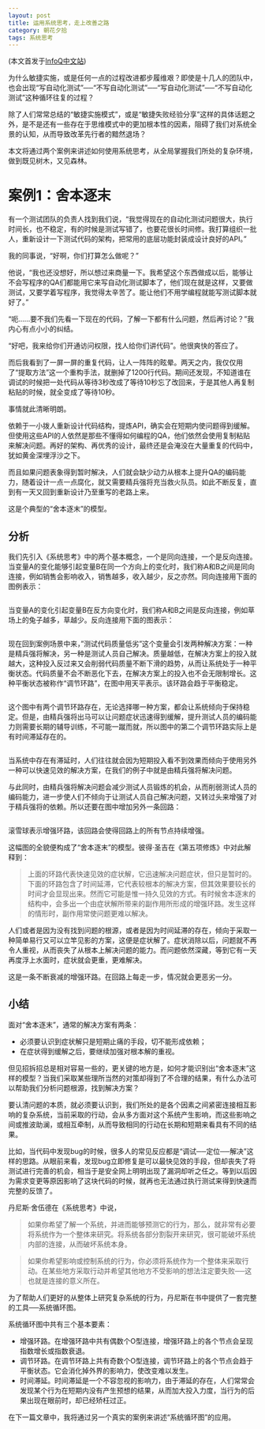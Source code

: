 ```yaml
---
layout: post
title: 运用系统思考，走上改善之路
category: 朝花夕拾
tags: 系统思考
---
```


(本文首发于[InfoQ中文站](http://www.infoq.com/cn/articles/lj-system-thinking-improvement-road))

为什么敏捷实施，或是任何一点的过程改进都步履维艰？即使是十几人的团队中，也会出现“写自动化测试”──“不写自动化测试”──“写自动化测试”──“不写自动化测试”这种循环往复的过程？

除了人们常常总结的“敏捷实施模式”，或是“敏捷失败经验分享”这样的具体话题之外，是不是还有一些存在于思维模式中的更加根本性的因素，阻碍了我们对系统全景的认知，从而导致改革先行者的黯然退场？

本文将通过两个案例来讲述如何使用系统思考，从全局掌握我们所处的复杂环境，做到既见树木，又见森林。

# 案例1：舍本逐末 #

有一个测试团队的负责人找到我们说，“我觉得现在的自动化测试问题很大，执行时间长，也不稳定，有的时候是测试写错了，也要花很长时间修。我打算组织一批人，重新设计一下测试代码的架构，把常用的底层功能封装成设计良好的API。”

我的同事说，“好啊，你们打算怎么做呢？”

他说，“我也还没想好，所以想过来商量一下。我希望这个东西做成以后，能够让不会写程序的QA们都能用它来写自动化测试脚本了，他们现在就是这样，又要做测试，又要学着写程序，我觉得太辛苦了。能让他们不用学编程就能写测试脚本就好了。”

“呃……要不我们先看一下现在的代码，了解一下都有什么问题，然后再讨论？”我内心有点小小的纠结。

“好吧，我来给你们开通访问权限，找人给你们讲代码”。他很爽快的答应了。

而后我看到了一屏一屏的重复代码，让人一阵阵的眩晕。两天之内，我仅仅用了“提取方法”这一个重构手法，就删掉了1200行代码。期间还发现，不知道谁在调试的时候把一处代码从等待3秒改成了等待10秒忘了改回来，于是其他人再复制粘贴的时候，就全变成了等待10秒。

事情就此清晰明朗。

依赖于一小拨人重新设计代码结构，提炼API，确实会在短期内使问题得到缓解。但使用这些API的人依然是那些不懂得如何编程的QA，他们依然会使用复制粘贴来解决问题。再好的架构、再优秀的设计，最终还是会淹没在大量重复的代码中，犹如黄金深埋浮沙之下。

而且如果问题表象得到暂时解决，人们就会缺少动力从根本上提升QA的编码能力，随着设计一点一点腐化，就又需要精兵强将充当救火队员。如此不断反复，直到有一天又回到重新设计乃至重写的老路上来。

这是个典型的“舍本逐末”的模型。

## 分析 ##

我们先引入《系统思考》中的两个基本概念，一个是同向连接，一个是反向连接。当变量A的变化能够引起变量B在同一个方向上的变化时，我们称A和B之间是同向连接，例如销售会影响收入，销售越多，收入越少，反之亦然。同向连接用下面的图例表示：

<img src="http://xiaodao.github.io/assets/images/s_connection.png" alt="">

当变量A的变化引起变量B在反方向变化时，我们称A和B之间是反向连接，例如草场上的兔子越多，草越少。反向连接用下面的图表示：

<img src="http://xiaodao.github.io/assets/images/o_connection.png" alt="">

现在回到案例场景中来，”测试代码质量低劣”这个变量会引发两种解决方案：一种是精兵强将解决，另一种是测试人员自己解决。质量越低，在解决方案上的投入就越大，这种投入反过来又会削弱代码质量不断下滑的趋势，从而让系统处于一种平衡状态。代码质量不会不断恶化下去，在解决方案上的投入也不会无限制增长。这种平衡状态被称作“调节环路”，在图中用天平表示。该环路会趋于平衡稳定。

<img src="http://xiaodao.github.io/assets/images/system_thinking_balancing_loop_basic.jpg" alt="">

这个图中有两个调节环路存在，无论选择哪一种方案，都会让系统倾向于保持稳定。但是，由精兵强将出马可以让问题症状迅速得到缓解，提升测试人员的编码能力则需要长期的辅导训练，不可能一蹴而就，所以图中的第二个调节环路实际上是有时间滞延存在的。

<img src="http://xiaodao.github.io/assets/images/system_thinking_balancing_loop_delay.jpg" alt="">

当系统中存在有滞延时，人们往往就会因为短期投入看不到效果而倾向于使用另外一种可以快速见效的解决方案，在我们的例子中就是由精兵强将解决问题。

与此同时，由精兵强将解决问题会减少测试人员锻炼的机会，从而削弱测试人员的编码能力，进一步使人们不倾向于让测试人员自己解决问题，又转过头来增强了对于精兵强将的依赖。所以还要在图中增加另外一条回路：

<img src="http://xiaodao.github.io/assets/images/system_thinking_shifting_the_burden.jpg" alt="">

滚雪球表示增强环路，该回路会使得回路上的所有节点持续增强。

这幅图的全貌便构成了“舍本逐末”的模型。彼得·圣吉在《第五项修炼》中对此解释到：

>上面的环路代表快速见效的症状解，它迅速解决问题症状，但只是暂时的。下面的环路包含了时间延滞，它代表较根本的解决方案，但其效果要较长的时间才会显现出来。然而它可能是惟一持久见效的方式。有时候舍本逐末的结构中，会多出一个由症状解所带来的副作用所形成的增强环路。发生这样的情形时，副作用常使问题更难以解决。

人们或者是因为没有找到问题的根源，或者是因为时间延滞的存在，倾向于采取一种简单易行又可以立竿见影的方案，这便是症状解了。症状消除以后，问题就不再令人重视，从而丧失了从根本上解决问题的能力。而问题依然深藏，等到它有一天再度浮上水面时，症状就会更重，更难解决。

这是一条不断衰减的增强环路。在回路上每走一步，情况就会更恶劣一分。

## 小结 ##

面对“舍本逐末”，通常的解决方案有两条：

* 必须要认识到症状解只是短期止痛的手段，切不能形成依赖；
* 在症状得到缓解之后，要继续加强对根本解的重视。

但见招拆招总是相对容易一些的，更关键的地方是，如何才能识别出“舍本逐末”这样的模型？当我们采取某些理所当然的对策却得到了不合理的结果，有什么办法可以帮助我们分析问题根源，找到解决方案？

要认清问题的本质，就必须要认识到，我们所处的是各个因素之间紧密连接相互影响的复杂系统，当前采取的行动，会从多方面对这个系统产生影响，而这些影响之间或推波助澜，或相互牵制，从而导致相同的行动在长期和短期来看具有不同的结果。

比如，当代码中发现bug的时候，很多人的常见反应都是“调试──定位──解决”这样的思路。从眼前来看，发现bug立即修复是可以最快见效的手段，但却丧失了将测试进行完善的机会，相当于是安全网上明明出现了漏洞却听之任之。等到以后因为需求变更等原因影响了这块代码的时候，就再也无法通过执行测试来得到快速而完整的反馈了。

丹尼斯·舍伍德在《系统思考》中说，

>如果你希望了解一个系统，并进而能够预测它的行为，那么，就非常有必要将系统作为一个整体来研究。将系统各部分割裂开来研究，很可能破坏系统内部的连接，从而破坏系统本身。

>如果你希望影响或控制系统的行为，你必须将系统作为一个整体来采取行动。在某些地方采取行动并希望其他地方不受影响的想法注定要失败──这也就是连接的意义所在。

为了帮助人们更好的从整体上研究复杂系统的行为，丹尼斯在书中提供了一套完整的工具──系统循环图。

系统循环图中共有三个基本要素：

* 增强环路。在增强环路中共有偶数个O型连接，增强环路上的各个节点会呈现指数增长或指数衰退。
* 调节环路。在调节环路上共有奇数个O型连接，调节环路上的各个节点会趋于平衡状态。它会消化掉外界的影响力，使改变难以发生。
* 时间滞延。时间滞延是一个不容忽视的影响力，由于滞延的存在，人们常常会发现某个行为在短期内没有产生预想的结果，从而加大投入力度，当行为的后果出现在眼前时，却已经矫枉过正。

在下一篇文章中，我将通过另一个真实的案例来讲述“系统循环图”的应用。